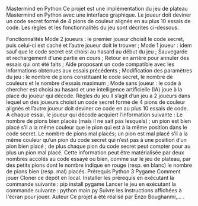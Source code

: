 Mastermind en Python
Ce projet est une implémentation du jeu de plateau Mastermind en Python avec une interface graphique. Le joueur doit deviner un code secret formé de 4 pions de couleur alignés en au plus 10 essais de code. Les règles et les fonctionnalités du jeu sont décrites ci-dessous.

Fonctionnalités
Mode 2 joueurs : le premier joueur choisit le code secret, puis celui-ci est caché et l’autre joueur doit le trouver ;
Mode 1 joueur : idem sauf que le code secret est choisi au hasard au début du jeu ;
Sauvegarde et rechargement d'une partie en cours ;
Retour en arrière pour annuler des essais qui ont été faits ;
Aide proposant un code compatible avec les informations obtenues aux essais précédents ;
Modification des paramètres du jeu : le nombre de pions constituant le code secret, le nombre de couleurs et le nombre d’essais maximum ;
Mode sans joueur : le code à chercher est choisi au hasard et une intelligence artificielle (IA) joue à la place du joueur qui décode.
Règles du jeu
Il s’agit d’un jeu à 2 joueurs dans lequel un des joueurs choisit un code secret formé de 4 pions de couleur alignés et l’autre joueur doit deviner ce code en au plus 10 essais de code.
À chaque essai, le joueur qui décode acquiert l’information suivante :
Le nombre de pions bien placés (mais il ne sait pas lesquels) ; un pion est bien placé s’il a la même couleur que le pion qui est à la même position dans le code secret.
Le nombre de pions mal placés; un pion est mal placé s’il a la même couleur qu’un pion du code secret qui n’est pas à une position d’un pion bien placé ; de plus chaque pion du code secret peut compter pour au plus un pion mal placé.
Cette information peut être matérialisée par deux nombres accolés au code essayé ou bien, comme sur le jeu de plateau, par des petits pions dont le nombre indique en rouge (resp. en blanc) le nombre de pions bien (resp. mal) placés.
Prérequis
Python 3
Pygame
Comment jouer
Cloner ce dépôt en local.
Installer les prérequis en exécutant la commande suivante : pip install pygame
Lancer le jeu en exécutant la commande suivante : python main.py
Suivre les instructions affichées à l'écran pour jouer.
Auteur
Ce projet a été réalisé par Enzo Boughanmi,... .
